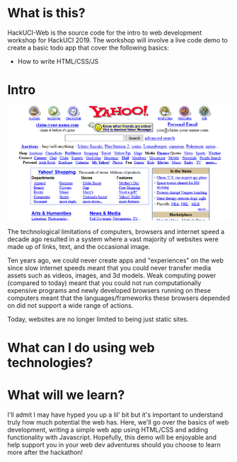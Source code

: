 # What is this?

HackUCI-Web is the source code for the intro to web development 
workshop for HackUCI 2019. The workshop will involve a live code demo to create a basic todo app that cover the following basics:

 * How to write HTML/CSS/JS

# Intro

![Yahoo in 2001](./yahoo-old.png)

The technological limitations of computers, browsers 
and internet speed a decade ago resulted in a system where a vast 
majority of websites were made up of links, text, and the occasional 
image.

Ten years ago, we could never create apps and "experiences" on 
the web since slow internet speeds meant that you could never 
transfer media assets such as videos, images, and 3d models. 
Weak computing power (compared to today) meant that you could 
not run computationally expensive programs and newly developed 
browsers running on these computers meant that the languages/frameworks 
these browsers depended on did not support a wide range of actions.

Today, websites are no longer limited to being just static sites.

# What can I do using web technologies?


# What will we learn?

I'll admit I may have hyped you up a lil' bit but it's important to 
understand truly how much potential the web has. Here, we'll go over 
the basics of web development, writing a simple web app using HTML/CSS
and adding functionality with Javascript. Hopefully, this demo will 
be enjoyable and help support you in your web dev adventures should you 
choose to learn more after the hackathon!